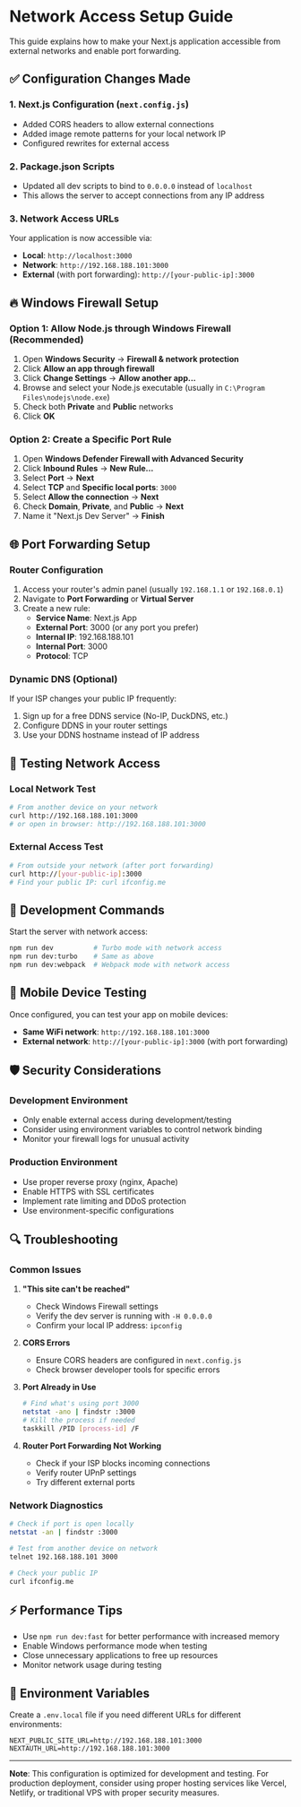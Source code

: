 # Network Access Setup Guide

This guide explains how to make your Next.js application accessible from external networks and enable port forwarding.

## ✅ Configuration Changes Made

### 1. Next.js Configuration (`next.config.js`)
- Added CORS headers to allow external connections
- Added image remote patterns for your local network IP
- Configured rewrites for external access

### 2. Package.json Scripts
- Updated all dev scripts to bind to `0.0.0.0` instead of `localhost`
- This allows the server to accept connections from any IP address

### 3. Network Access URLs
Your application is now accessible via:
- **Local**: `http://localhost:3000`
- **Network**: `http://192.168.188.101:3000`
- **External** (with port forwarding): `http://[your-public-ip]:3000`

## 🔥 Windows Firewall Setup

### Option 1: Allow Node.js through Windows Firewall (Recommended)
1. Open **Windows Security** → **Firewall & network protection**
2. Click **Allow an app through firewall**
3. Click **Change Settings** → **Allow another app...**
4. Browse and select your Node.js executable (usually in `C:\Program Files\nodejs\node.exe`)
5. Check both **Private** and **Public** networks
6. Click **OK**

### Option 2: Create a Specific Port Rule
1. Open **Windows Defender Firewall with Advanced Security**
2. Click **Inbound Rules** → **New Rule...**
3. Select **Port** → **Next**
4. Select **TCP** and **Specific local ports**: `3000`
5. Select **Allow the connection** → **Next**
6. Check **Domain**, **Private**, and **Public** → **Next**
7. Name it "Next.js Dev Server" → **Finish**

## 🌐 Port Forwarding Setup

### Router Configuration
1. Access your router's admin panel (usually `192.168.1.1` or `192.168.0.1`)
2. Navigate to **Port Forwarding** or **Virtual Server**
3. Create a new rule:
   - **Service Name**: Next.js App
   - **External Port**: 3000 (or any port you prefer)
   - **Internal IP**: 192.168.188.101
   - **Internal Port**: 3000
   - **Protocol**: TCP

### Dynamic DNS (Optional)
If your ISP changes your public IP frequently:
1. Sign up for a free DDNS service (No-IP, DuckDNS, etc.)
2. Configure DDNS in your router settings
3. Use your DDNS hostname instead of IP address

## 🚀 Testing Network Access

### Local Network Test
```bash
# From another device on your network
curl http://192.168.188.101:3000
# or open in browser: http://192.168.188.101:3000
```

### External Access Test
```bash
# From outside your network (after port forwarding)
curl http://[your-public-ip]:3000
# Find your public IP: curl ifconfig.me
```

## 🔧 Development Commands

Start the server with network access:
```bash
npm run dev          # Turbo mode with network access
npm run dev:turbo    # Same as above
npm run dev:webpack  # Webpack mode with network access
```

## 📱 Mobile Device Testing

Once configured, you can test your app on mobile devices:
- **Same WiFi network**: `http://192.168.188.101:3000`
- **External network**: `http://[your-public-ip]:3000` (with port forwarding)

## 🛡️ Security Considerations

### Development Environment
- Only enable external access during development/testing
- Consider using environment variables to control network binding
- Monitor your firewall logs for unusual activity

### Production Environment
- Use proper reverse proxy (nginx, Apache)
- Enable HTTPS with SSL certificates
- Implement rate limiting and DDoS protection
- Use environment-specific configurations

## 🔍 Troubleshooting

### Common Issues

1. **"This site can't be reached"**
   - Check Windows Firewall settings
   - Verify the dev server is running with `-H 0.0.0.0`
   - Confirm your local IP address: `ipconfig`

2. **CORS Errors**
   - Ensure CORS headers are configured in `next.config.js`
   - Check browser developer tools for specific errors

3. **Port Already in Use**
   ```bash
   # Find what's using port 3000
   netstat -ano | findstr :3000
   # Kill the process if needed
   taskkill /PID [process-id] /F
   ```

4. **Router Port Forwarding Not Working**
   - Check if your ISP blocks incoming connections
   - Verify router UPnP settings
   - Try different external ports

### Network Diagnostics
```bash
# Check if port is open locally
netstat -an | findstr :3000

# Test from another device on network
telnet 192.168.188.101 3000

# Check your public IP
curl ifconfig.me
```

## ⚡ Performance Tips

- Use `npm run dev:fast` for better performance with increased memory
- Enable Windows performance mode when testing
- Close unnecessary applications to free up resources
- Monitor network usage during testing

## 📝 Environment Variables

Create a `.env.local` file if you need different URLs for different environments:
```env
NEXT_PUBLIC_SITE_URL=http://192.168.188.101:3000
NEXTAUTH_URL=http://192.168.188.101:3000
```

---

**Note**: This configuration is optimized for development and testing. For production deployment, consider using proper hosting services like Vercel, Netlify, or traditional VPS with proper security measures.
